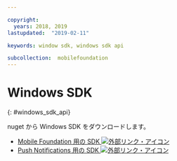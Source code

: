 ```yaml
---

copyright:
  years: 2018, 2019
lastupdated:  "2019-02-11"

keywords: window sdk, windows sdk api

subcollection:  mobilefoundation
---
```


#	Windows SDK
{: #windows_sdk_api}

nuget から Windows SDK をダウンロードします。

* [Mobile Foundation 用の SDK ![外部リンク・アイコン](../../icons/launch-glyph.svg "外部リンク・アイコン")](https://www.nuget.org/packages/IBM.MobileFirstPlatformFoundation/)
* [Push Notifications 用の SDK ![外部リンク・アイコン](../../icons/launch-glyph.svg "外部リンク・アイコン")](https://www.nuget.org/packages/IBM.MobileFirstPlatformFoundationPush/)
